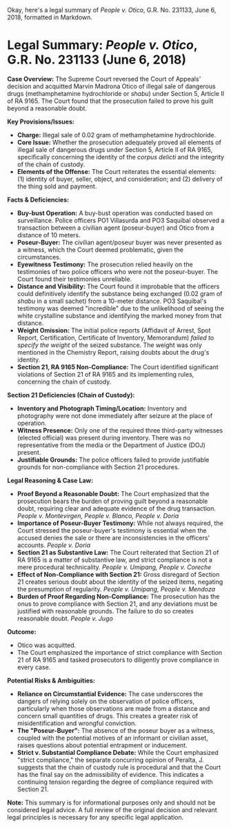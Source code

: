 Okay, here's a legal summary of *People v. Otico*, G.R. No. 231133, June 6, 2018, formatted in Markdown.

# Legal Summary: *People v. Otico*, G.R. No. 231133 (June 6, 2018)

**Case Overview:** The Supreme Court reversed the Court of Appeals' decision and acquitted Marvin Madrona Otico of illegal sale of dangerous drugs (methamphetamine hydrochloride or *shabu*) under Section 5, Article II of RA 9165.  The Court found that the prosecution failed to prove his guilt beyond a reasonable doubt.

**Key Provisions/Issues:**

*   **Charge:** Illegal sale of 0.02 gram of methamphetamine hydrochloride.
*   **Core Issue:** Whether the prosecution adequately proved all elements of illegal sale of dangerous drugs under Section 5, Article II of RA 9165, specifically concerning the identity of the *corpus delicti* and the integrity of the chain of custody.
*   **Elements of the Offense:** The Court reiterates the essential elements: (1) identity of buyer, seller, object, and consideration; and (2) delivery of the thing sold and payment.

**Facts & Deficiencies:**

*   **Buy-bust Operation:** A buy-bust operation was conducted based on surveillance. Police officers PO1 Villasurda and PO3 Saquibal observed a transaction between a civilian agent (poseur-buyer) and Otico from a distance of 10 meters.
*   **Poseur-Buyer:** The civilian agent/poseur buyer was never presented as a witness, which the Court deemed problematic, given the circumstances.
*   **Eyewitness Testimony:** The prosecution relied heavily on the testimonies of two police officers who were not the poseur-buyer. The Court found their testimonies unreliable.
*   **Distance and Visibility:** The Court found it improbable that the officers could definitively identify the substance being exchanged (0.02 gram of *shabu* in a small sachet) from a 10-meter distance. PO3 Saquibal's testimony was deemed "incredible" due to the unlikelihood of seeing the white crystalline substance and identifying the marked money from that distance.
*   **Weight Omission:** The initial police reports (Affidavit of Arrest, Spot Report, Certification, Certificate of Inventory, Memorandum) *failed to specify the weight* of the seized substance. The weight was only mentioned in the Chemistry Report, raising doubts about the drug's identity.
*   **Section 21, RA 9165 Non-Compliance:** The Court identified significant violations of Section 21 of RA 9165 and its implementing rules, concerning the chain of custody.

**Section 21 Deficiencies (Chain of Custody):**

*   **Inventory and Photograph Timing/Location:** Inventory and photography were not done immediately after seizure at the place of operation.
*   **Witness Presence:** Only one of the required three third-party witnesses (elected official) was present during inventory. There was no representative from the media or the Department of Justice (DOJ) present.
*   **Justifiable Grounds:** The police officers failed to provide justifiable grounds for non-compliance with Section 21 procedures.

**Legal Reasoning & Case Law:**

*   **Proof Beyond a Reasonable Doubt:** The Court emphasized that the prosecution bears the burden of proving guilt beyond a reasonable doubt, requiring clear and adequate evidence of the drug transaction. *People v. Montevirgen, People v. Blanco, People v. Doria*
*   **Importance of Poseur-Buyer Testimony:** While not always required, the Court stressed the poseur-buyer's testimony is essential when the accused denies the sale or there are inconsistencies in the officers' accounts. *People v. Doria*
*   **Section 21 as Substantive Law:** The Court reiterated that Section 21 of RA 9165 is a matter of substantive law, and strict compliance is not a mere procedural technicality. *People v. Umipang, People v. Coreche*
*   **Effect of Non-Compliance with Section 21:** Gross disregard of Section 21 creates serious doubt about the identity of the seized items, negating the presumption of regularity. *People v. Umipang, People v. Mendoza*
*   **Burden of Proof Regarding Non-Compliance:** The prosecution has the onus to prove compliance with Section 21, and any deviations must be justified with reasonable grounds. The failure to do so creates reasonable doubt. *People v. Jugo*

**Outcome:**

*   Otico was acquitted.
*   The Court emphasized the importance of strict compliance with Section 21 of RA 9165 and tasked prosecutors to diligently prove compliance in every case.

**Potential Risks & Ambiguities:**

*   **Reliance on Circumstantial Evidence:**  The case underscores the dangers of relying solely on the observation of police officers, particularly when those observations are made from a distance and concern small quantities of drugs. This creates a greater risk of misidentification and wrongful conviction.
*   **The "Poseur-Buyer":** The absence of the poseur buyer as a witness, coupled with the potential motives of an informant or civilian asset, raises questions about potential entrapment or inducement.
*   **Strict v. Substantial Compliance Debate:** While the Court emphasized "strict compliance," the separate concurring opinion of Peralta, J. suggests that the chain of custody rule is procedural and that the Court has the final say on the admissibility of evidence. This indicates a continuing tension regarding the degree of compliance required with Section 21.

**Note:**  This summary is for informational purposes only and should not be considered legal advice.  A full review of the original decision and relevant legal principles is necessary for any specific legal application.
